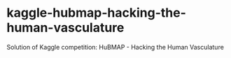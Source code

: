 # kaggle-hubmap-hacking-the-human-vasculature
Solution of Kaggle competition: HuBMAP - Hacking the Human Vasculature
